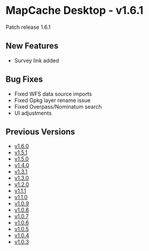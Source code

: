 # MapCache Desktop - v1.6.1

Patch release 1.6.1

## New Features
 * Survey link added


## Bug Fixes
 * Fixed WFS data source imports
 * Fixed Gpkg layer rename issue
 * Fixed Overpass/Nominatum search
 * UI adjustments

## Previous Versions
 * [v1.6.0](https://github.com/ngageoint/mapcache-electron/blob/v1.6.0/changelog/v1.6.0.md)
 * [v1.5.1](https://github.com/ngageoint/mapcache-electron/blob/v1.5.1/changelog/v1.5.1.md)
 * [v1.5.0](https://github.com/ngageoint/mapcache-electron/blob/v1.5.0/changelog/v1.5.0.md)
 * [v1.4.0](https://github.com/ngageoint/mapcache-electron/blob/v1.4.0/changelog/v1.4.0.md)
 * [v1.3.1](https://github.com/ngageoint/mapcache-electron/blob/v1.3.1/changelog/v1.3.1.md)
 * [v1.3.0](https://github.com/ngageoint/mapcache-electron/blob/v1.3.0/changelog/v1.3.0.md)
 * [v1.2.0](https://github.com/ngageoint/mapcache-electron/blob/v1.2.0/changelog/v1.2.0.md)
 * [v1.1.1](https://github.com/ngageoint/mapcache-electron/blob/v1.1.1/changelog/v1.1.1.md)
 * [v1.1.0](https://github.com/ngageoint/mapcache-electron/blob/v1.1.0/changelog/v1.1.0.md)
 * [v1.0.9](https://github.com/ngageoint/mapcache-electron/blob/v1.0.9/changelog/v1.0.9.md)
 * [v1.0.8](https://github.com/ngageoint/mapcache-electron/blob/v1.0.8/changelog/v1.0.8.md)
 * [v1.0.7](https://github.com/ngageoint/mapcache-electron/blob/v1.0.7/changelog/v1.0.7.md)
 * [v1.0.6](https://github.com/ngageoint/mapcache-electron/blob/v1.0.6/changelog/v1.0.6.md)
 * [v1.0.5](https://github.com/ngageoint/mapcache-electron/blob/v1.0.5/changelog/v1.0.5.md)
 * [v1.0.4](https://github.com/ngageoint/mapcache-electron/blob/v1.0.5/changelog/v1.0.4.md)
 * [v1.0.3](https://github.com/ngageoint/mapcache-electron/blob/v1.0.5/changelog/v1.0.3.md)
